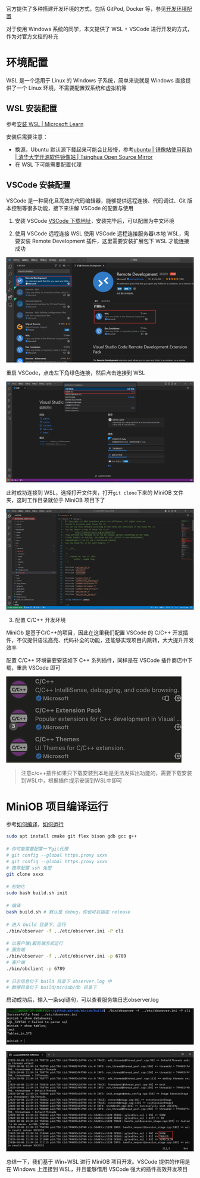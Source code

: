 官方提供了多种搭建开发环境的方式，包括 GitPod, Docker 等，参见[开发环境配置](../dev-env/introduction.md)

对于使用 Windows 系统的同学，本文提供了 WSL + VSCode 进行开发的方式，作为对官方文档的补充

# 环境配置

WSL 是一个适用于 Linux 的 Windows 子系统，简单来说就是 Windows 直接提供了一个 Linux 环境，不需要配置双系统和虚拟机等

## WSL 安装配置
参考[安装 WSL | Microsoft Learn](https://learn.microsoft.com/zh-cn/windows/WSL/install)

安装后需要注意：
- 换源，Ubuntu 默认源下载起来可能会比较慢，参考[ubuntu | 镜像站使用帮助 | 清华大学开源软件镜像站 | Tsinghua Open Source Mirror](https://mirrors.tuna.tsinghua.edu.cn/help/ubuntu/)
- 在 WSL 下可能需要配置代理

## VSCode 安装配置
VSCode 是一种简化且高效的代码编辑器，能够提供远程连接、代码调试、Git 版本控制等很多功能，接下来讲解 VSCode 的配置与使用

1. 安装 VSCode
[VSCode 下载地址](https://code.visualstudio.com/download)，安装完毕后，可以配置为中文环境

2. 使用 VSCode 远程连接 WSL
使用 VSCode 远程连接服务器\本地 WSL，需要安装 Remote Development 插件，这里需要安装扩展包下 WSL 才能连接成功

![image](images/env-config1.png)

重启 VSCode，点击左下角绿色连接，然后点击连接到 WSL

![image](images/env-config2.png)

此时成功连接到 WSL，选择打开文件夹，打开`git clone`下来的 MiniOB 文件夹，这时工作目录就位于 MiniOB 项目下了

![image](images/env-config3.png)

3. 配置 C/C++ 开发环境

MiniOb 是基于C/C++的项目，因此在这里我们配置 VSCode 的 C/C++ 开发插件，不仅提供语法高亮、代码补全的功能，还能够实现项目内跳转，大大提升开发效率

配置 C/C++ 环境需要安装如下 C++ 系列插件，同样是在 VSCode 插件商店中下载，重启 VSCode 即可

![image](images/env-config4.png)

> 注意c/c++插件如果只下载安装到本地是无法发挥出功能的，需要下载安装到WSL中，根据插件提示安装到WSL中即可

# MiniOB 项目编译运行

参考[如何编译](../how_to_build.md)，[如何运行](../how_to_run.md)

```bash
sudo apt install cmake git flex bison gdb gcc g++

# 你可能需要配置一下git代理
# git config --global https.proxy xxxx
# git config --global https.proxy xxxx
# 推荐配置 ssh 免密
git clone xxxx

# 初始化
sudo bash build.sh init

# 编译
bash build.sh # 默认是 debug，你也可以指定 release

# 进入 build 目录下，运行
./bin/observer -f ../etc/observer.ini -P cli

# 以客户端\服务端方式运行
# 服务端
./bin/observer -f ../etc/observer.ini -p 6789
# 客户端
./bin/obclient -p 6789

# 日志信息位于 build 目录下 observer.log 中
# 数据目录位于 build/miniob/db 目录下
```

启动成功后，输入一条sql语句，可以查看服务端日志observer.log

![image](images/env-config5.png)

![image](images/env-config6.png)

总结一下，我们基于 Win+WSL 进行 MiniOB 项目开发。VSCode 提供的作用是在 Windows 上连接到 WSL，并且能够借用 VSCode 强大的插件高效开发项目

